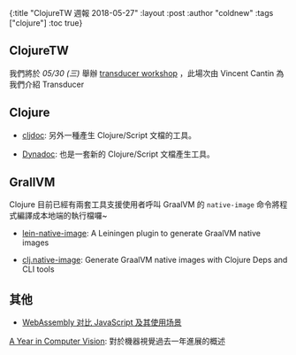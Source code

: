 {:title "ClojureTW 週報 2018-05-27"
:layout :post
:author "coldnew"
:tags  ["clojure"]
:toc true}

## ClojureTW

我們將於 *05/30 (三)* 舉辦 [transducer workshop](https://www.meetup.com/Clojure-tw/events/250769368/) ，此場次由 Vincent Cantin 為我們介紹 Transducer

## Clojure

- [cljdoc](https://cljdoc.xyz/): 另外一種產生 Clojure/Script 文檔的工具。

- [Dynadoc](https://github.com/oakes/Dynadoc): 也是一套新的 Clojure/Script 文檔產生工具。

## GrallVM

Clojure 目前已經有兩套工具支援使用者呼叫 GraalVM 的 `native-image` 命令將程式編譯成本地端的執行檔囉~

- [lein-native-image](https://github.com/taylorwood/lein-native-image):  A Leiningen plugin to generate GraalVM native images

- [clj.native-image](https://github.com/taylorwood/clj.native-image):  Generate GraalVM native images with Clojure Deps and CLI tools

## 其他

- [WebAssembly 对比 JavaScript 及其使用场景](https://github.com/Troland/how-javascript-works/blob/master/webassembly.md)

 [A Year in Computer Vision](http://www.themtank.org/a-year-in-computer-vision): 對於機器視覺過去一年進展的概述